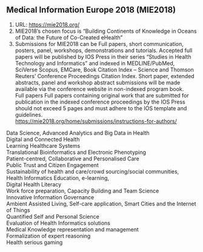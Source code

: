## Medical Information Europe 2018 (MIE2018)

1. URL: https://mie2018.org/      
2. MIE2018’s chosen focus is “Building Continents of Knowledge in Oceans of Data: the Future of Co-Created eHealth”       
3. Submissions for MIE2018 can be Full papers, short communication, posters, panel, workshops, demonstrations and tutorials. Accepted full papers will be published by IOS Press in their series “Studies in Health Technology and Informatics” and indexed in MEDLINE/PubMed, SciVerse Scopus, EMCare, Book Citation Index – Science and Thomson Reuters’ Conference Proceedings Citation Index. Short paper, extended abstracts, panel and workshop abstract submissions will be made available via the conference website in non-indexed program book.      
Full papers
Full papers containing original work that are submitted for publication in the indexed conference proceedings by the IOS Press should not exceed 5 pages and must adhere to the IOS template and guidelines.      
https://mie2018.org/home/submissions/instructions-for-authors/       







Data Science, Advanced Analytics and Big Data in Health    
Digital and Connected Health    
Learning Healthcare Systems    
Translational Bioinformatics and Electronic Phenotyping    
Patient-centred, Collaborative and Personalised Care    
Public Trust and Citizen Engagement    
Sustainability of health and care/crowd sourcing/social communities,    
Health Informatics Education, e-learning,    
Digital Health Literacy    
Work force preparation, Capacity Building and Team Science    
Innovative Information Governance    
Ambient Assisted Living, Self-care application, Smart Cities and the Internet of Things    
Quantified Self and Personal Science    
Evaluation of Health Informatics solutions    
Medical Knowledge representation and management    
Formalization of expert reasoning    
Health serious gaming    
